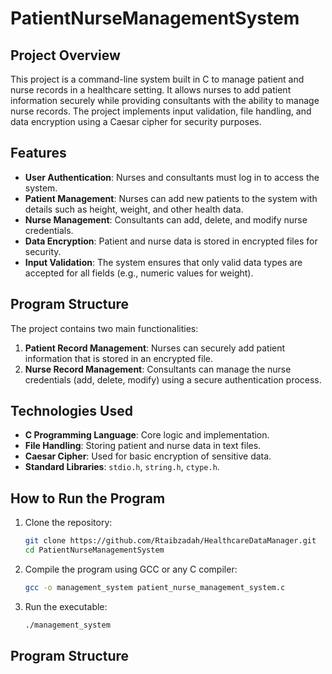 # PatientNurseManagementSystem

## Project Overview
This project is a command-line system built in C to manage patient and nurse records in a healthcare setting. It allows nurses to add patient information securely while providing consultants with the ability to manage nurse records. The project implements input validation, file handling, and data encryption using a Caesar cipher for security purposes.

## Features
- **User Authentication**: Nurses and consultants must log in to access the system.
- **Patient Management**: Nurses can add new patients to the system with details such as height, weight, and other health data.
- **Nurse Management**: Consultants can add, delete, and modify nurse credentials.
- **Data Encryption**: Patient and nurse data is stored in encrypted files for security.
- **Input Validation**: The system ensures that only valid data types are accepted for all fields (e.g., numeric values for weight).

## Program Structure
The project contains two main functionalities:
1. **Patient Record Management**: Nurses can securely add patient information that is stored in an encrypted file.
2. **Nurse Record Management**: Consultants can manage the nurse credentials (add, delete, modify) using a secure authentication process.

## Technologies Used
- **C Programming Language**: Core logic and implementation.
- **File Handling**: Storing patient and nurse data in text files.
- **Caesar Cipher**: Used for basic encryption of sensitive data.
- **Standard Libraries**: `stdio.h`, `string.h`, `ctype.h`.

## How to Run the Program
1. Clone the repository:
    ```bash
    git clone https://github.com/Rtaibzadah/HealthcareDataManager.git
    cd PatientNurseManagementSystem
    ```
2. Compile the program using GCC or any C compiler:
    ```bash
    gcc -o management_system patient_nurse_management_system.c
    ```
3. Run the executable:
    ```bash
    ./management_system
    ```

## Program Structure
